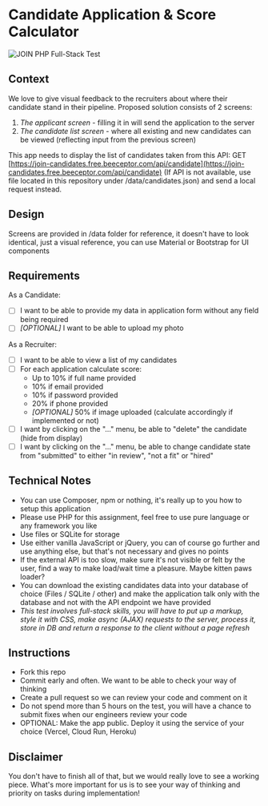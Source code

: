 # Candidate Application & Score Calculator
![JOIN PHP Full-Stack Test](https://i.imgur.com/msT4Blg.png)

## Context

We love to give visual feedback to the recruiters about where their candidate stand in their pipeline.
Proposed solution consists of 2 screens:
1. *The applicant screen* - filling it in will send the application to the server
1. *The candidate list screen* - where all existing and new candidates can be viewed (reflecting input from the previous screen)

This app needs to display the list of candidates taken from this API: GET [https://join-candidates.free.beeceptor.com/api/candidate](https://join-candidates.free.beeceptor.com/api/candidate)
(If API is not available, use file located in this repository under /data/candidates.json) and send a local request instead.

## Design
Screens are provided in /data folder for reference, it doesn't have to look identical, just a visual reference, you can use Material or Bootstrap for UI components

## Requirements
As a Candidate:
- [ ] I want to be able to provide my data in application form without any field being required
- [ ] *[OPTIONAL]* I want to be able to upload my photo

As a Recruiter:
- [ ] I want to be able to view a list of my candidates
- [ ] For each application calculate score:
  - Up to 10% if full name provided
  - 10% if email provided
  - 10% if password provided
  - 20% if phone provided
  - *[OPTIONAL]* 50% if image uploaded (calculate accordingly if implemented or not)
- [ ] I want by clicking on the "..." menu, be able to "delete" the candidate (hide from display)
- [ ] I want by clicking on the "..." menu, be able to change candidate state from "submitted" to either "in review", "not a fit" or "hired"

## Technical Notes
- You can use Composer, npm or nothing, it's really up to you how to setup this application
- Please use PHP for this assignment, feel free to use pure language or any framework you like
- Use files or SQLite for storage
- Use either vanilla JavaScript or jQuery, you can of course go further and use anything else, but that's not necessary and gives no points
- If the external API is too slow, make sure it's not visible or felt by the user, find a way to make load/wait time a pleasure. Maybe kitten paws loader?
- You can download the existing candidates data into your database of choice (Files / SQLite / other) and make the application talk only with the database and not with the API endpoint we have provided
- *This test involves full-stack skills, you will have to put up a markup, style it with CSS, make async (AJAX) requests to the server, process it, store in DB and return a response to the client without a page refresh*

## Instructions
- Fork this repo
- Commit early and often. We want to be able to check your way of thinking
- Create a pull request so we can review your code and comment on it
- Do not spend more than 5 hours on the test, you will have a chance to submit fixes when our engineers review your code
- OPTIONAL: Make the app public. Deploy it using the service of your choice (Vercel, Cloud Run, Heroku)

## Disclaimer
You don't have to finish all of that, but we would really love to see a working piece.
What's more important for us is to see your way of thinking and priority on tasks during implementation!
